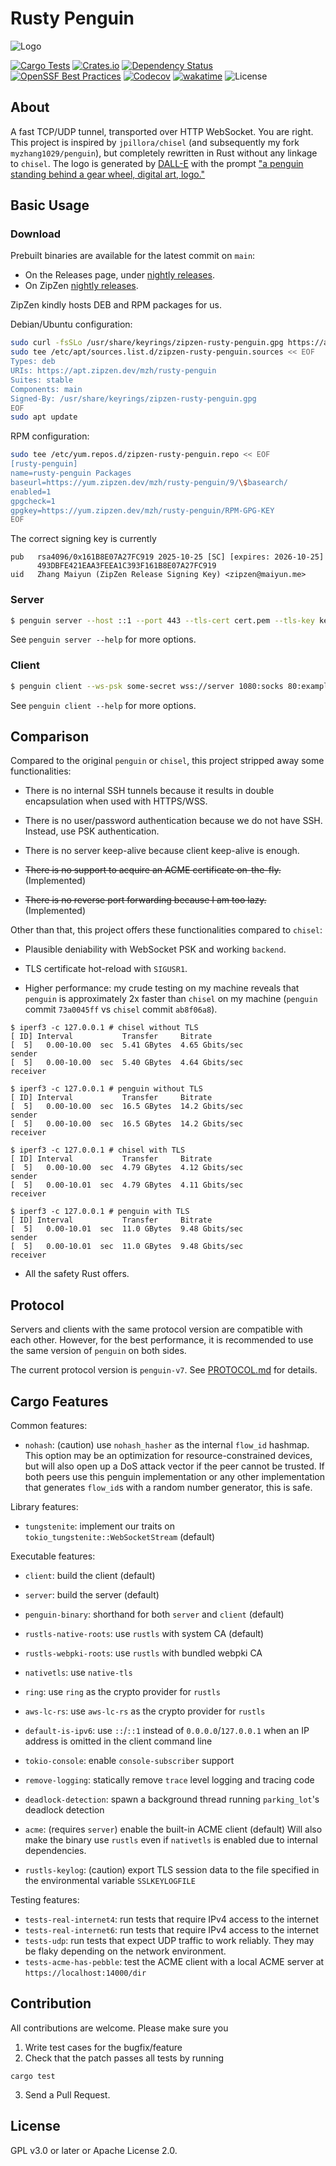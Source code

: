# Rusty Penguin
![Logo](https://raw.githubusercontent.com/myzhang1029/penguin-rs/main/logo.png)

[![Cargo Tests](https://github.com/myzhang1029/penguin-rs/actions/workflows/rust-test.yml/badge.svg)](https://github.com/myzhang1029/penguin-rs/actions/workflows/rust-test.yml)
[![Crates.io](https://img.shields.io/crates/v/rusty-penguin.svg)](https://crates.io/crates/rusty-penguin)
[![Dependency Status](https://deps.rs/repo/github/myzhang1029/penguin-rs/status.svg)](https://deps.rs/repo/github/myzhang1029/penguin-rs)
[![OpenSSF Best Practices](https://www.bestpractices.dev/projects/10422/badge)](https://www.bestpractices.dev/projects/10422)
[![Codecov](https://codecov.io/gh/myzhang1029/penguin-rs/branch/main/graph/badge.svg?token=L0TE5i23sn)](https://codecov.io/gh/myzhang1029/penguin-rs)
[![wakatime](https://wakatime.com/badge/github/myzhang1029/penguin-rs.svg)](https://wakatime.com/badge/github/myzhang1029/penguin-rs)
![License](https://img.shields.io/crates/l/rusty-penguin.svg)

## About
A fast TCP/UDP tunnel, transported over HTTP WebSocket.
You are right. This project is inspired by `jpillora/chisel` (and subsequently
my fork `myzhang1029/penguin`), but completely rewritten in Rust without any
linkage to `chisel`. The logo is generated by [DALL-E](https://labs.openai.com)
with the prompt ["a penguin standing behind a gear wheel, digital art, logo."](
  https://labs.openai.com/s/Et1VIeCBREIRHhF7MU9NoZL6
)

## Basic Usage
### Download
Prebuilt binaries are available for the latest commit on `main`:
- On the Releases page, under [nightly releases](https://github.com/myzhang1029/penguin-rs/releases/tag/nightly).
- On ZipZen [nightly releases](https://www.zipzen.dev/releases/mzh/rusty-penguin/nightly).

ZipZen kindly hosts DEB and RPM packages for us.

Debian/Ubuntu configuration:
```bash
sudo curl -fsSLo /usr/share/keyrings/zipzen-rusty-penguin.gpg https://apt.zipzen.dev/mzh/rusty-penguin/pub.gpg
sudo tee /etc/apt/sources.list.d/zipzen-rusty-penguin.sources << EOF
Types: deb
URIs: https://apt.zipzen.dev/mzh/rusty-penguin
Suites: stable
Components: main
Signed-By: /usr/share/keyrings/zipzen-rusty-penguin.gpg
EOF
sudo apt update
```

RPM configuration:
```bash
sudo tee /etc/yum.repos.d/zipzen-rusty-penguin.repo << EOF
[rusty-penguin]
name=rusty-penguin Packages
baseurl=https://yum.zipzen.dev/mzh/rusty-penguin/9/\$basearch/
enabled=1
gpgcheck=1
gpgkey=https://yum.zipzen.dev/mzh/rusty-penguin/RPM-GPG-KEY
EOF
```

The correct signing key is currently
```
pub   rsa4096/0x161B8E07A27FC919 2025-10-25 [SC] [expires: 2026-10-25]
      493DBFE421EAA3FEEA1C393F161B8E07A27FC919
uid   Zhang Maiyun (ZipZen Release Signing Key) <zipzen@maiyun.me>
```

### Server
```bash
$ penguin server --host ::1 --port 443 --tls-cert cert.pem --tls-key key.pem --ws-psk some-secret
```
See `penguin server --help` for more options.

### Client
```bash
$ penguin client --ws-psk some-secret wss://server 1080:socks 80:example.com:80
```
See `penguin client --help` for more options.

## Comparison
Compared to the original `penguin` or `chisel`, this project stripped away
some functionalities:

- There is no internal SSH tunnels because it results in double encapsulation
  when used with HTTPS/WSS.

- There is no user/password authentication because we do not have SSH. Instead,
  use PSK authentication.

- There is no server keep-alive because client keep-alive is enough.

- ~~There is no support to acquire an ACME certificate on-the-fly.~~ (Implemented)

- ~~There is no reverse port forwarding because I am too lazy.~~ (Implemented)

Other than that, this project offers these functionalities compared to
`chisel`:

- Plausible deniability with WebSocket PSK and working `backend`.

- TLS certificate hot-reload with `SIGUSR1`.

- Higher performance: my crude testing on my machine reveals that `penguin` is
  approximately 2x faster than `chisel` on my machine (`penguin`
  commit `73a0045ff` vs `chisel` commit `ab8f06a8`).
```
$ iperf3 -c 127.0.0.1 # chisel without TLS
[ ID] Interval           Transfer     Bitrate
[  5]   0.00-10.00  sec  5.41 GBytes  4.65 Gbits/sec                  sender
[  5]   0.00-10.00  sec  5.40 GBytes  4.64 Gbits/sec                  receiver

$ iperf3 -c 127.0.0.1 # penguin without TLS
[ ID] Interval           Transfer     Bitrate
[  5]   0.00-10.00  sec  16.5 GBytes  14.2 Gbits/sec                  sender
[  5]   0.00-10.00  sec  16.5 GBytes  14.2 Gbits/sec                  receiver

$ iperf3 -c 127.0.0.1 # chisel with TLS
[ ID] Interval           Transfer     Bitrate
[  5]   0.00-10.00  sec  4.79 GBytes  4.12 Gbits/sec                  sender
[  5]   0.00-10.01  sec  4.79 GBytes  4.11 Gbits/sec                  receiver

$ iperf3 -c 127.0.0.1 # penguin with TLS
[ ID] Interval           Transfer     Bitrate
[  5]   0.00-10.01  sec  11.0 GBytes  9.48 Gbits/sec                  sender
[  5]   0.00-10.01  sec  11.0 GBytes  9.48 Gbits/sec                  receiver
```

- All the safety Rust offers.

## Protocol
Servers and clients with the same protocol version are compatible with each other. However, for the best performance, it is recommended to use the same version of `penguin` on both sides.

The current protocol version is `penguin-v7`. See [PROTOCOL.md](PROTOCOL.md) for details.

## Cargo Features
Common features:
- `nohash`: (caution) use `nohash_hasher` as the internal `flow_id` hashmap.
This option may be an optimization for resource-constrained devices, but will also open up a DoS attack vector if the peer cannot be trusted.
If both peers use this penguin implementation or any other implementation
that generates `flow_id`s with a random number generator, this is safe.

Library features:
- `tungstenite`: implement our traits on `tokio_tungstenite::WebSocketStream` (default)

Executable features:
- `client`: build the client (default)
- `server`: build the server (default)
- `penguin-binary`: shorthand for both `server` and `client` (default)
- `rustls-native-roots`: use `rustls` with system CA (default)
- `rustls-webpki-roots`: use `rustls` with bundled webpki CA
- `nativetls`: use `native-tls`
- `ring`: use `ring` as the crypto provider for `rustls`
- `aws-lc-rs`: use `aws-lc-rs` as the crypto provider for `rustls`

- `default-is-ipv6`: use `::`/`::1` instead of `0.0.0.0`/`127.0.0.1` when an IP address is omitted in the client command line

- `tokio-console`: enable `console-subscriber` support
- `remove-logging`: statically remove `trace` level logging and tracing code
- `deadlock-detection`: spawn a background thread running `parking_lot`'s deadlock detection
- `acme`: (requires `server`) enable the built-in ACME client (default)
Will also make the binary use `rustls` even if `nativetls` is enabled due to internal dependencies.
- `rustls-keylog`: (caution) export TLS session data to the file specified in the environmental variable `SSLKEYLOGFILE`

Testing features:
- `tests-real-internet4`: run tests that require IPv4 access to the internet
- `tests-real-internet6`: run tests that require IPv4 access to the internet
- `tests-udp`: run tests that expect UDP traffic to work reliably. They may be flaky depending on the network environment.
- `tests-acme-has-pebble`: test the ACME client with a local ACME server at `https://localhost:14000/dir`

## Contribution
All contributions are welcome. Please make sure you
1. Write test cases for the bugfix/feature
2. Check that the patch passes all tests by running
```
cargo test
```
3. Send a Pull Request.

## License
GPL v3.0 or later or Apache License 2.0.
